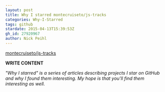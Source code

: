 ```yaml
---
layout: post
title: Why I starred montecruiseto/js-tracks
categories: Why-I-Starred
tags: github
stardate: 2015-04-13T15:39:53Z
gh_id: 27920967
author: Nick Peihl
---
```


[montecruiseto/js-tracks](star.repo.html_url)

**WRITE CONTENT**

*"Why I starred" is a series of articles describing projects I star on GitHub and why I found them interesting. My hope is that you'll find them interesting as well.*

